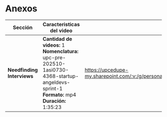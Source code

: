 # Anexos

| Sección                    | Caracteristicas del video                                                                                                                                      | Enlace                                                                                                                 |
|----------------------------|----------------------------------------------------------------------------------------------------------------------------------------------------------------|------------------------------------------------------------------------------------------------------------------------|
| **Needfinding Interviews** | **Cantidad de videos:** 1 <br> **Nomenclatura:** <br> upc-pre-202510-1asi0730-4368-startup-angeldevs-sprint-1 <br> **Formato:** mp4 <br> **Duración:** 1:35:23 | https://upcedupe-my.sharepoint.com/:v:/g/personal/u201914181_upc_edu_pe/EXks3gNtzrFPh8mlpqOnP4oBJkIS1VjexgiBtpRkFu_wow |